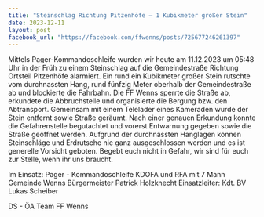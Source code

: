 ```yaml
---
title: "Steinschlag Richtung Pitzenhöfe – 1 Kubikmeter großer Stein"
date: 2023-12-11
layout: post
facebook_url: "https://facebook.com/ffwenns/posts/725677246261397"
---
```


Mittels Pager-Kommandoschleife wurden wir heute am 11.12.2023 um 05:48 Uhr in der Früh zu einem Steinschlag auf die Gemeindestraße Richtung Ortsteil Pitzenhöfe alarmiert. Ein rund ein Kubikmeter großer Stein rutschte vom durchnassten Hang, rund fünfzig Meter oberhalb der Gemeindestraße ab und blockierte die Fahrbahn. Die FF Wenns sperrte die Straße ab, erkundete die Abbruchstelle und organisierte die Bergung bzw. den Abtransport. Gemeinsam mit einem Telelader eines Kameraden wurde der Stein entfernt sowie Straße geräumt. Nach einer genauen Erkundung konnte die Gefahrenstelle begutachtet und vorerst Entwarnung gegeben sowie die Straße geöffnet werden. Aufgrund der durchnässten Hanglagen können Steinschläge und Erdrutsche nie ganz ausgeschlossen werden und es ist generelle Vorsicht geboten. Begebt euch nicht in Gefahr, wir sind für euch zur Stelle, wenn ihr uns braucht. 

Im Einsatz:
 Pager - Kommandoschleife
 KDOFA und RFA mit 7 Mann 
 Gemeinde Wenns
Bürgermeister Patrick Holzknecht 
 Einsatzleiter: Kdt. BV Lukas Scheiber

 DS - ÖA Team FF Wenns